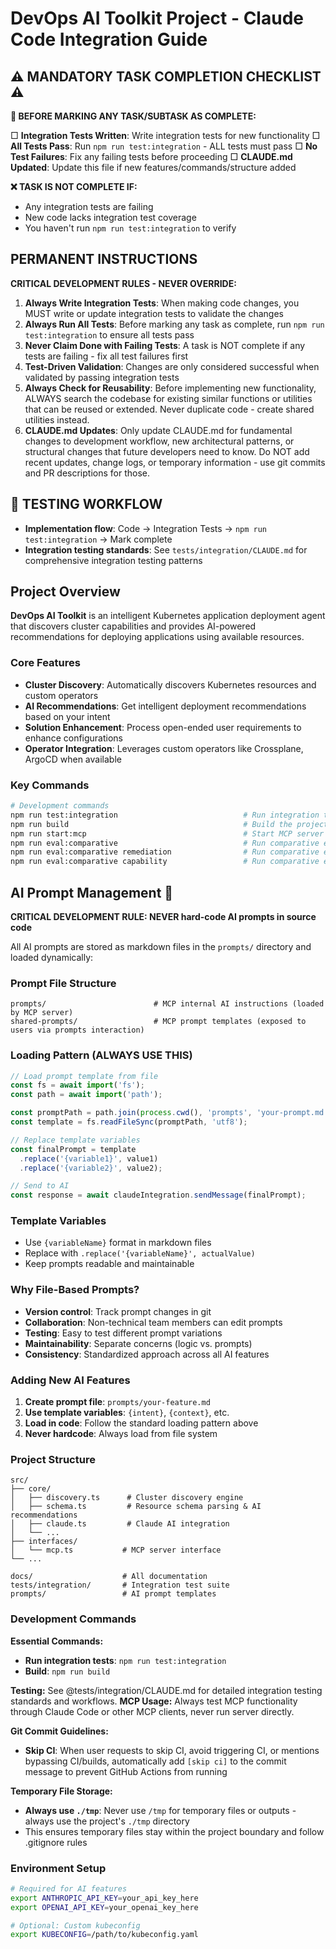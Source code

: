 # DevOps AI Toolkit Project - Claude Code Integration Guide

## ⚠️ MANDATORY TASK COMPLETION CHECKLIST ⚠️

**🔴 BEFORE MARKING ANY TASK/SUBTASK AS COMPLETE:**

□ **Integration Tests Written**: Write integration tests for new functionality
□ **All Tests Pass**: Run `npm run test:integration` - ALL tests must pass
□ **No Test Failures**: Fix any failing tests before proceeding
□ **CLAUDE.md Updated**: Update this file if new features/commands/structure added

**❌ TASK IS NOT COMPLETE IF:**
- Any integration tests are failing
- New code lacks integration test coverage
- You haven't run `npm run test:integration` to verify

## PERMANENT INSTRUCTIONS

**CRITICAL DEVELOPMENT RULES - NEVER OVERRIDE:**

1. **Always Write Integration Tests**: When making code changes, you MUST write or update integration tests to validate the changes
2. **Always Run All Tests**: Before marking any task as complete, run `npm run test:integration` to ensure all tests pass
3. **Never Claim Done with Failing Tests**: A task is NOT complete if any tests are failing - fix all test failures first
4. **Test-Driven Validation**: Changes are only considered successful when validated by passing integration tests
5. **Always Check for Reusability**: Before implementing new functionality, ALWAYS search the codebase for existing similar functions or utilities that can be reused or extended. Never duplicate code - create shared utilities instead.
6. **CLAUDE.md Updates**: Only update CLAUDE.md for fundamental changes to development workflow, new architectural patterns, or structural changes that future developers need to know. Do NOT add recent updates, change logs, or temporary information - use git commits and PR descriptions for those.

## 🛑 TESTING WORKFLOW

- **Implementation flow**: Code → Integration Tests → `npm run test:integration` → Mark complete
- **Integration testing standards**: See `tests/integration/CLAUDE.md` for comprehensive integration testing patterns

## Project Overview

**DevOps AI Toolkit** is an intelligent Kubernetes application deployment agent that discovers cluster capabilities and provides AI-powered recommendations for deploying applications using available resources.

### Core Features
- **Cluster Discovery**: Automatically discovers Kubernetes resources and custom operators
- **AI Recommendations**: Get intelligent deployment recommendations based on your intent
- **Solution Enhancement**: Process open-ended user requirements to enhance configurations
- **Operator Integration**: Leverages custom operators like Crossplane, ArgoCD when available

### Key Commands

```bash
# Development commands
npm run test:integration                            # Run integration tests
npm run build                                       # Build the project
npm run start:mcp                                   # Start MCP server
npm run eval:comparative                            # Run comparative evaluations (all datasets)
npm run eval:comparative remediation                # Run comparative evaluations (remediation only)
npm run eval:comparative capability                 # Run comparative evaluations (capability only)
```

## AI Prompt Management 🤖

**CRITICAL DEVELOPMENT RULE: NEVER hard-code AI prompts in source code**

All AI prompts are stored as markdown files in the `prompts/` directory and loaded dynamically:

### Prompt File Structure
```
prompts/                        # MCP internal AI instructions (loaded by MCP server)
shared-prompts/                 # MCP prompt templates (exposed to users via prompts interaction)
```

### Loading Pattern (ALWAYS USE THIS)
```typescript
// Load prompt template from file
const fs = await import('fs');
const path = await import('path');

const promptPath = path.join(process.cwd(), 'prompts', 'your-prompt.md');
const template = fs.readFileSync(promptPath, 'utf8');

// Replace template variables
const finalPrompt = template
  .replace('{variable1}', value1)
  .replace('{variable2}', value2);

// Send to AI
const response = await claudeIntegration.sendMessage(finalPrompt);
```

### Template Variables
- Use `{variableName}` format in markdown files
- Replace with `.replace('{variableName}', actualValue)`
- Keep prompts readable and maintainable

### Why File-Based Prompts?
- **Version control**: Track prompt changes in git
- **Collaboration**: Non-technical team members can edit prompts  
- **Testing**: Easy to test different prompt variations
- **Maintainability**: Separate concerns (logic vs. prompts)
- **Consistency**: Standardized approach across all AI features

### Adding New AI Features
1. **Create prompt file**: `prompts/your-feature.md`
2. **Use template variables**: `{intent}`, `{context}`, etc.
3. **Load in code**: Follow the standard loading pattern above
4. **Never hardcode**: Always load from file system

### Project Structure

```
src/
├── core/
│   ├── discovery.ts      # Cluster discovery engine
│   ├── schema.ts         # Resource schema parsing & AI recommendations
│   ├── claude.ts         # Claude AI integration
│   └── ...
├── interfaces/
│   └── mcp.ts           # MCP server interface
└── ...

docs/                    # All documentation
tests/integration/       # Integration test suite
prompts/                 # AI prompt templates
```

### Development Commands

**Essential Commands:**
- **Run integration tests**: `npm run test:integration`
- **Build**: `npm run build`

**Testing:** See @tests/integration/CLAUDE.md for detailed integration testing standards and workflows.
**MCP Usage:** Always test MCP functionality through Claude Code or other MCP clients, never run server directly.

**Git Commit Guidelines:**
- **Skip CI**: When user requests to skip CI, avoid triggering CI, or mentions bypassing CI/builds, automatically add `[skip ci]` to the commit message to prevent GitHub Actions from running

**Temporary File Storage:**
- **Always use `./tmp`**: Never use `/tmp` for temporary files or outputs - always use the project's `./tmp` directory
- This ensures temporary files stay within the project boundary and follow .gitignore rules

### Environment Setup

```bash
# Required for AI features
export ANTHROPIC_API_KEY=your_api_key_here
export OPENAI_API_KEY=your_openai_key_here

# Optional: Custom kubeconfig
export KUBECONFIG=/path/to/kubeconfig.yaml
```